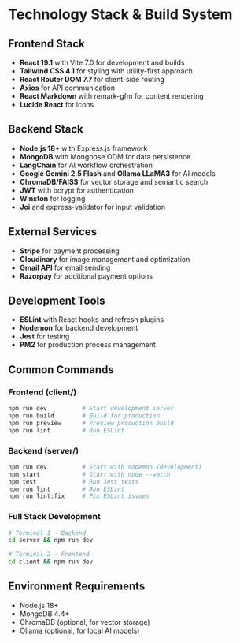 # Technology Stack & Build System

## Frontend Stack

- **React 19.1** with Vite 7.0 for development and builds
- **Tailwind CSS 4.1** for styling with utility-first approach
- **React Router DOM 7.7** for client-side routing
- **Axios** for API communication
- **React Markdown** with remark-gfm for content rendering
- **Lucide React** for icons

## Backend Stack

- **Node.js 18+** with Express.js framework
- **MongoDB** with Mongoose ODM for data persistence
- **LangChain** for AI workflow orchestration
- **Google Gemini 2.5 Flash** and **Ollama LLaMA3** for AI models
- **ChromaDB/FAISS** for vector storage and semantic search
- **JWT** with bcrypt for authentication
- **Winston** for logging
- **Joi** and express-validator for input validation

## External Services

- **Stripe** for payment processing
- **Cloudinary** for image management and optimization
- **Gmail API** for email sending
- **Razorpay** for additional payment options

## Development Tools

- **ESLint** with React hooks and refresh plugins
- **Nodemon** for backend development
- **Jest** for testing
- **PM2** for production process management

## Common Commands

### Frontend (client/)

```bash
npm run dev          # Start development server
npm run build        # Build for production
npm run preview      # Preview production build
npm run lint         # Run ESLint
```

### Backend (server/)

```bash
npm run dev          # Start with nodemon (development)
npm start            # Start with node --watch
npm test             # Run Jest tests
npm run lint         # Run ESLint
npm run lint:fix     # Fix ESLint issues
```

### Full Stack Development

```bash
# Terminal 1 - Backend
cd server && npm run dev

# Terminal 2 - Frontend
cd client && npm run dev
```

## Environment Requirements

- Node.js 18+
- MongoDB 4.4+
- ChromaDB (optional, for vector storage)
- Ollama (optional, for local AI models)
